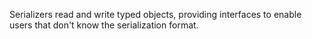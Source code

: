 Serializers read and write typed objects, providing interfaces to enable users that don't know the serialization format.
